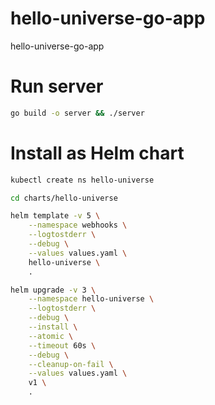 # hello-universe-go-app
hello-universe-go-app

# Run server
```sh
go build -o server && ./server
```

# Install as Helm chart
```sh
kubectl create ns hello-universe

cd charts/hello-universe

helm template -v 5 \
    --namespace webhooks \
    --logtostderr \
    --debug \
    --values values.yaml \
    hello-universe \
    .

helm upgrade -v 3 \
    --namespace hello-universe \
    --logtostderr \
    --debug \
    --install \
    --atomic \
    --timeout 60s \
    --debug \
    --cleanup-on-fail \
    --values values.yaml \
    v1 \
    .
```
